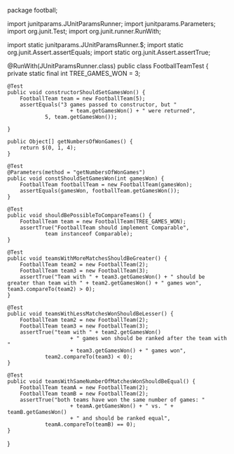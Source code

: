 
package football;

import junitparams.JUnitParamsRunner;
import junitparams.Parameters;
import org.junit.Test;
import org.junit.runner.RunWith;

import static junitparams.JUnitParamsRunner.$;
import static org.junit.Assert.assertEquals;
import static org.junit.Assert.assertTrue;

@RunWith(JUnitParamsRunner.class)
public class FootballTeamTest {
    private static final int TREE_GAMES_WON = 3;

    @Test
    public void constructorShouldSetGamesWon() {
        FootballTeam team = new FootballTeam(5);
        assertEquals("3 games passed to constructor, but "
                        + team.getGamesWon() + " were returned",
                5, team.getGamesWon());

    }

    public Object[] getNumbersOfWonGames() {
        return $(0, 1, 4);
    }

    @Test
    @Parameters(method = "getNumbersOfWonGames")
    public void constShouldSetGamesWon(int gamesWon) {
        FootballTeam footballTeam = new FootballTeam(gamesWon);
        assertEquals(gamesWon, footballTeam.getGamesWon());
    }

    @Test
    public void shouldBePossibleToCompareTeams() {
        FootballTeam team = new FootballTeam(TREE_GAMES_WON);
        assertTrue("FootballTeam should implement Comparable",
                team instanceof Comparable);
    }

    @Test
    public void teamsWithMoreMatchesShouldBeGreater() {
        FootballTeam team2 = new FootballTeam(2);
        FootballTeam team3 = new FootballTeam(3);
        assertTrue("Team with " + team3.getGamesWon() + " should be greater than team with " + team2.getGamesWon() + " games won", team3.compareTo(team2) > 0);
    }

    @Test
    public void teamsWithLessMatchesWonShouldBeLesser() {
        FootballTeam team2 = new FootballTeam(2);
        FootballTeam team3 = new FootballTeam(3);
        assertTrue("team with " + team2.getGamesWon()
                        + " games won should be ranked after the team with "
                        + team3.getGamesWon() + " games won",
                team2.compareTo(team3) < 0);
    }

    @Test
    public void teamsWithSameNumberOfMatchesWonShouldBeEqual() {
        FootballTeam teamA = new FootballTeam(2);
        FootballTeam teamB = new FootballTeam(2);
        assertTrue("both teams have won the same number of games: "
                        + teamA.getGamesWon() + " vs. " + teamB.getGamesWon()
                        + " and should be ranked equal",
                teamA.compareTo(teamB) == 0);
    }

}
